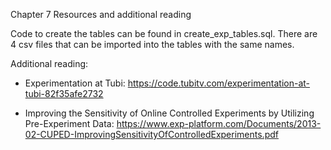 Chapter 7 Resources and additional reading

Code to create the tables can be found in create_exp_tables.sql. There are 4 csv files that can be imported into the tables with the same names.

Additional reading:
* Experimentation at Tubi: https://code.tubitv.com/experimentation-at-tubi-82f35afe2732

* Improving the Sensitivity of Online Controlled Experiments by Utilizing Pre-Experiment Data: https://www.exp-platform.com/Documents/2013-02-CUPED-ImprovingSensitivityOfControlledExperiments.pdf
